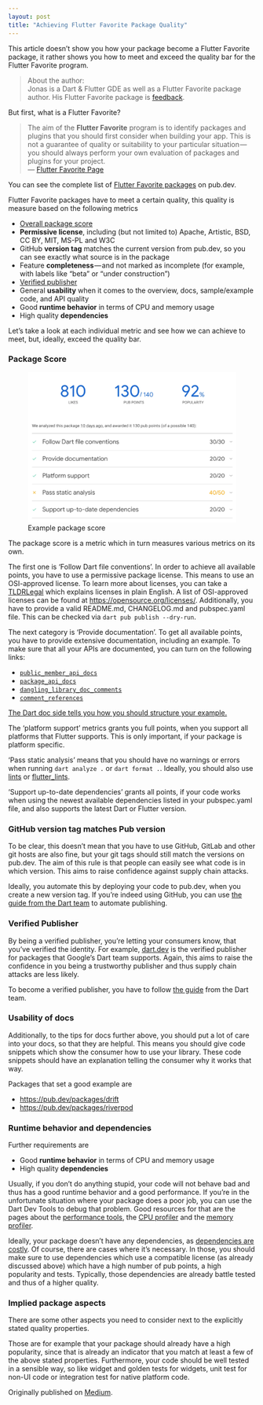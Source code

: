 ```yaml
---
layout: post
title: "Achieving Flutter Favorite Package Quality"
---
```


This article doesn’t show you how your package become a Flutter Favorite
package, it rather shows you how to meet and exceed the quality bar for
the Flutter Favorite program.

> About the author:   
> Jonas is a Dart & Flutter GDE as well as a Flutter Favorite package
> author. His Flutter Favorite package is
> <a href="https://pub.dev/packages/feedback"
> class="markup--anchor markup--blockquote-anchor"
> data-href="https://pub.dev/packages/feedback" rel="noopener"
> target="_blank">feedback</a>.

But first, what is a Flutter Favorite?

> The aim of the **Flutter Favorite** program is to identify packages
> and plugins that you should first consider when building your app.
> This is not a guarantee of quality or suitability to your particular
> situation — you should always perform your own evaluation of packages
> and plugins for your project.   
> — <a href="https://docs.flutter.dev/packages-and-plugins/favorites"
> class="markup--anchor markup--blockquote-anchor"
> data-href="https://docs.flutter.dev/packages-and-plugins/favorites"
> rel="noopener" target="_blank">Flutter Favorite Page</a>

You can see the complete list of
<a href="https://pub.dev/flutter/favorites" target="_blank">Flutter Favorite packages</a> on pub.dev.

Flutter Favorite packages have to meet a certain quality, this quality
is measure based on the following metrics

- <a href="https://pub.dev/help">Overall package score</a>
- <span id="bc03">**Permissive license**, including (but not limited to)
  Apache, Artistic, BSD, CC BY, MIT, MS-PL and W3C</span>
- <span id="2e92">GitHub **version tag** matches the current version
  from pub.dev, so you can see exactly what source is in the
  package</span>
- <span id="2f59">Feature **completeness** — and not marked as
  incomplete (for example, with labels like “beta” or “under
  construction”)</span>
- <span id="8815"><a href="https://dart.dev/tools/pub/verified-publishers"
  class="markup--anchor markup--li-anchor"
  data-href="https://dart.dev/tools/pub/verified-publishers"
  rel="noopener" target="_blank">Verified publisher</a></span>
- <span id="31d3">General **usability** when it comes to the overview,
  docs, sample/example code, and API quality</span>
- <span id="08d3">Good **runtime behavior** in terms of CPU and memory
  usage</span>
- <span id="2d4a">High quality **dependencies**</span>

Let’s take a look at each individual metric and see how we can achieve
to meet, but, ideally, exceed the quality bar.

### Package Score

<figure>
<img src="/assets/flutter-favorite/pub-points.webp" />
<figcaption>Example package score</figcaption>
</figure>

The package score is a metric which in turn measures various metrics on
its own.

The first one is ‘Follow Dart file conventions’. In order to achieve all
available points, you have to use a permissive package license. This
means to use an OSI-approved license. To learn more about licenses, you
can take a <a href="https://www.tldrlegal.com/"
class="markup--anchor markup--p-anchor"
data-href="https://www.tldrlegal.com/" rel="noopener"
target="_blank">TLDRLegal</a> which explains licenses in plain English.
A list of OSI-approved licenses can be found at
<a href="https://opensource.org/licenses/"
class="markup--anchor markup--p-anchor"
data-href="https://opensource.org/licenses/" rel="nofollow noopener"
target="_blank">https://opensource.org/licenses/</a>. Additionally, you
have to provide a valid README.md, CHANGELOG.md and pubspec.yaml file.
This can be checked via `dart pub publish --dry-run`.

The next category is ‘Provide documentation’. To get all available
points, you have to provide extensive documentation, including an
example. To make sure that all your APIs are documented, you can turn on
the following links:

- <span id="35ea"><a href="https://dart.dev/tools/linter-rules/public_member_api_docs"
  class="markup--anchor markup--li-anchor"
  data-href="https://dart.dev/tools/linter-rules/public_member_api_docs"
  rel="noopener" target="_blank"><code
  class="markup--code markup--li-code">public_member_api_docs</code></a></span>
- <span id="4276"><a href="https://dart.dev/tools/linter-rules/package_api_docs"
  class="markup--anchor markup--li-anchor"
  data-href="https://dart.dev/tools/linter-rules/package_api_docs"
  rel="noopener" target="_blank"><code
  class="markup--code markup--li-code">package_api_docs</code></a></span>
- <span id="ebd1"><a
  href="https://dart.dev/tools/linter-rules/dangling_library_doc_comments"
  class="markup--anchor markup--li-anchor"
  data-href="https://dart.dev/tools/linter-rules/dangling_library_doc_comments"
  rel="noopener" target="_blank"><code
  class="markup--code markup--li-code">dangling_library_doc_comments</code></a></span>
- <span id="0bf2"><a href="https://dart.dev/tools/linter-rules/comment_references"
  class="markup--anchor markup--li-anchor"
  data-href="https://dart.dev/tools/linter-rules/comment_references"
  rel="noopener" target="_blank"><code
  class="markup--code markup--li-code">comment_references</code></a></span>

<a href="https://dart.dev/tools/pub/package-layout#examples"
class="markup--anchor markup--p-anchor"
data-href="https://dart.dev/tools/pub/package-layout#examples"
rel="noopener" target="_blank">The Dart doc side tells you how you
should structure your example.</a>

The ‘platform support’ metrics grants you full points, when you support
all platforms that Flutter supports. This is only important, if your
package is platform specific.

‘Pass static analysis’ means that you should have no warnings or errors
when running `dart analyze .` or `dart format .`. Ideally, you should
also use <a href="https://pub.dev/packages/lints"
class="markup--anchor markup--p-anchor"
data-href="https://pub.dev/packages/lints" rel="noopener"
target="_blank">lints</a> or
<a href="https://pub.dev/packages/flutter_lints"
class="markup--anchor markup--p-anchor"
data-href="https://pub.dev/packages/flutter_lints" rel="noopener"
target="_blank">flutter_lints</a>.

‘Support up-to-date dependencies’ grants all points, if your code works
when using the newest available dependencies listed in your pubspec.yaml
file, and also supports the latest Dart or Flutter version.

### GitHub version tag matches Pub version

To be clear, this doesn’t mean that you have to use GitHub, GitLab and
other git hosts are also fine, but your git tags should still match the
versions on pub.dev. The aim of this rule is that people can easily see
what code is in which version. This aims to raise confidence against
supply chain attacks.

Ideally, you automate this by deploying your code to pub.dev, when you
create a new version tag. If you’re indeed using GitHub, you can use
<a href="https://dart.dev/tools/pub/automated-publishing"
class="markup--anchor markup--p-anchor"
data-href="https://dart.dev/tools/pub/automated-publishing"
rel="noopener" target="_blank">the guide from the Dart team</a> to
automate publishing.

### Verified Publisher

By being a verified publisher, you’re letting your consumers know, that
you’ve verified the identity. For example,
<a href="https://pub.dev/publishers/dart.dev/"
class="markup--anchor markup--p-anchor"
data-href="https://pub.dev/publishers/dart.dev/" rel="noopener"
target="_blank">dart.dev</a> is the verified publisher for packages that
Google’s Dart team supports. Again, this aims to raise the confidence in
you being a trustworthy publisher and thus supply chain attacks are less
likely.

To become a verified publisher, you have to follow <a
href="https://dart.dev/tools/pub/publishing#create-verified-publisher"
class="markup--anchor markup--p-anchor"
data-href="https://dart.dev/tools/pub/publishing#create-verified-publisher"
rel="noopener" target="_blank">the guide</a> from the Dart team.

### Usability of docs

Additionally, to the tips for docs further above, you should put a lot
of care into your docs, so that they are helpful. This means you should
give code snippets which show the consumer how to use your library.
These code snippets should have an explanation telling the consumer why
it works that way.

Packages that set a good example are

- <span id="e23a"><a href="https://pub.dev/packages/drift"
  class="markup--anchor markup--li-anchor"
  data-href="https://pub.dev/packages/drift" rel="nofollow noopener"
  target="_blank">https://pub.dev/packages/drift</a></span>
- <span id="2cce"><a href="https://pub.dev/packages/riverpod"
  class="markup--anchor markup--li-anchor"
  data-href="https://pub.dev/packages/riverpod" rel="nofollow noopener"
  target="_blank">https://pub.dev/packages/riverpod</a></span>

### Runtime behavior and dependencies

Further requirements are

- <span id="c244">Good **runtime behavior** in terms of CPU and memory
  usage</span>
- <span id="384a">High quality **dependencies**</span>

Usually, if you don’t do anything stupid, your code will not behave bad
and thus has a good runtime behavior and a good performance. If you’re
in the unfortunate situation where your package does a poor job, you can
use the Dart Dev Tools to debug that problem. Good resources for that
are the pages about the
<a href="https://docs.flutter.dev/tools/devtools/performance"
class="markup--anchor markup--p-anchor"
data-href="https://docs.flutter.dev/tools/devtools/performance"
rel="noopener" target="_blank">performance tools</a>, the
<a href="https://docs.flutter.dev/tools/devtools/cpu-profiler"
class="markup--anchor markup--p-anchor"
data-href="https://docs.flutter.dev/tools/devtools/cpu-profiler"
rel="noopener" target="_blank">CPU profiler</a> and the
<a href="https://docs.flutter.dev/tools/devtools/memory"
class="markup--anchor markup--p-anchor"
data-href="https://docs.flutter.dev/tools/devtools/memory"
rel="noopener" target="_blank">memory profiler</a>.

Ideally, your package doesn’t have any dependencies, as
<a href="https://develop.sentry.dev/sdk/philosophy/#dependencies-cost"
class="markup--anchor markup--p-anchor"
data-href="https://develop.sentry.dev/sdk/philosophy/#dependencies-cost"
rel="noopener" target="_blank">dependencies are costly</a>. Of course,
there are cases where it’s necessary. In those, you should make sure to
use dependencies which use a compatible license (as already discussed
above) which have a high number of pub points, a high popularity and
tests. Typically, those dependencies are already battle tested and thus
of a higher quality.

### Implied package aspects

There are some other aspects you need to consider next to the explicitly
stated quality properties.

Those are for example that your package should already have a high
popularity, since that is already an indicator that you match at least a
few of the above stated properties. Furthermore, your code should be
well tested in a sensible way, so like widget and golden tests for
widgets, unit test for non-UI code or integration test for native
platform code.

Originally published on [Medium](https://medium.com/@jonasuekoetter/achieving-flutter-favorite-package-quality-22433aa792ab).
